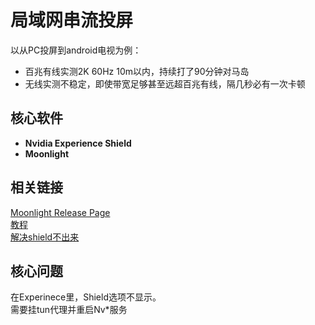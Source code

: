 # 局域网串流投屏
以从PC投屏到android电视为例：<br>
- 百兆有线实测2K 60Hz 10m以内，持续打了90分钟对马岛
- 无线实测不稳定，即使带宽足够甚至远超百兆有线，隔几秒必有一次卡顿
## 核心软件
- **Nvidia Experience Shield**
- **Moonlight** 
## 相关链接
[Moonlight Release Page](https://github.com/moonlight-stream/moonlight-android/releases)<br>
[教程](https://the-walking-fish.com/p/nvidia-shield-display-desktop)<br>
[解决shield不出来](https://elmagnifico.tech/2022/01/16/Nvidia-Shield-3080ti-Moonlight/)
## 核心问题
在Experinece里，Shield选项不显示。<br>
需要挂tun代理并重启Nv*服务